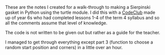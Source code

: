 These are the notes I created for a walk-through to making a Sierpinski gasket
in Python using the turtle module. I did this with a
[CodeClub](http://www.codeclub.org.uk) made up of year 6s who had completed
lessons 1-4 of the term 4 syllabus and so all the comments assume that level of
knowledge.

The code is not written to be given out but rather as a guide for the teacher.

I managed to get through everything except part 3 (function to choose a random
start position and corners) in a little over an hour.
